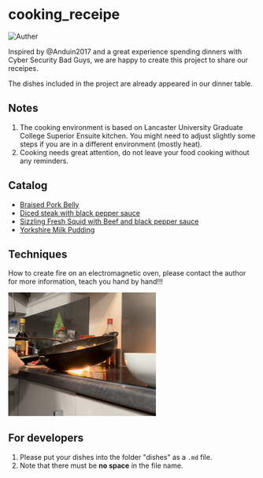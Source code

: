 # cooking_receipe

![Auther](https://img.shields.io/badge/Author-Bad%20Guys%20Group-blue)

Inspired by @Anduin2017 and a great experience spending dinners with Cyber Security Bad Guys, we are happy to create this project to share our receipes.

The dishes included in the project are already appeared in our dinner table.

## Notes

1. The cooking environment is based on Lancaster University Graduate College Superior Ensuite kitchen. You might need to adjust slightly some steps if you are in a different environment (mostly heat).
2. Cooking needs great attention, do not leave your food cooking without any reminders.

## Catalog
- [Braised Pork Belly](dishes/Braised-Pork-Belly.md)
- [Diced steak with black pepper sauce](dishes/Diced-steak-with-black-pepper-sauce.md)
- [Sizzling Fresh Squid with Beef and black pepper sauce](dishes/Sizzling-Fresh-Squid-and-Beef-with-black-pepper-sauce.md)
- [Yorkshire Milk Pudding](dishes/Yorkshire-Milk-Pudding.md)

## Techniques

How to create fire on an electromagnetic oven, please contact the author for more information, teach you hand by hand!!!

<div>
	<img src="imgs/index/fire.jpg" style="width: 300px"/>
</div>

## For developers
1. Please put your dishes into the folder "dishes" as a `.md` file.
2. Note that there must be __no space__ in the file name.
